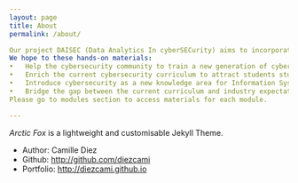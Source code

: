 ```yaml
---
layout: page
title: About
permalink: /about/

Our project DAISEC (Data Analytics In cyberSECurity) aims to incorporate hands-on teaching of data analytics in cybersecurity. To that end, we create three hands-on teaching modules that incorporates authentic analytics based solutions for cybersecurity related problems.
We hope to these hands-on materials: 
•	Help the cybersecurity community to train a new generation of cyber security professionals who would understand and be able to implement data analytics in cybersecurity problems;  
•	Enrich the current cybersecurity curriculum to attract students studying in computing, 
•	Introduce cybersecurity as a new knowledge area for Information Systems students for future career choices, and 
•	Bridge the gap between the current curriculum and industry expectations by introducing an emerging knowledge area. 
Please go to modules section to access materials for each module.    

---
```

*Arctic Fox* is a lightweight and customisable Jekyll Theme.

* Author: Camille Diez
* Github: http://github.com/diezcami
* Portfolio: http://diezcami.github.io
